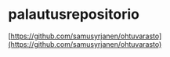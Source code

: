 # palautusrepositorio

[https://github.com/samusyrjanen/ohtuvarasto](https://github.com/samusyrjanen/ohtuvarasto)
